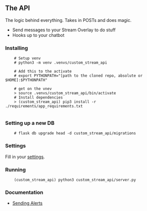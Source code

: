 ## The API

The logic behind everything. Takes in POSTs and does magic.
* Send messages to your Stream Overlay to do stuff
* Hooks up to your chatbot

### Installing
```
    # Setup venv
    # python3 -m venv .venvs/custom_stream_api
    
    # Add this to the activate
    # export PYTHONPATH="[path to the cloned repo, absolute or $HOME]:$PYTHONPATH"
    
    # get on the vnev
    > source .venvs/custom_stream_api/bin/activate
    # Install dependencies
    > (custom_stream_api) pip3 install -r ./requirements/app_requirements.txt
    
```

### Setting up a new DB
```
    # flask db upgrade head -d custom_stream_api/migrations
```

### Settings

Fill in your [settings](custom_stream_api/settings.py).

### Running
```
    (custom_stream_api) python3 custom_stream_api/server.py
```

### Documentation

* [Sending Alerts](docs/alerts.md)